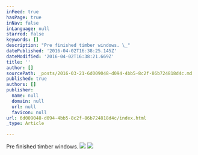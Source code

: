 ```yaml
---
inFeed: true
hasPage: true
inNav: false
inLanguage: null
starred: false
keywords: []
description: "Pre finished timber windows. \_"
datePublished: '2016-04-02T16:38:25.145Z'
dateModified: '2016-04-02T16:38:21.669Z'
title: ''
author: []
sourcePath: _posts/2016-03-21-6d009048-d094-4bb5-8c2f-86b724818d4c.md
published: true
authors: []
publisher:
  name: null
  domain: null
  url: null
  favicon: null
url: 6d009048-d094-4bb5-8c2f-86b724818d4c/index.html
_type: Article

---
```

Pre finished timber windows.  ![](https://s3-us-west-2.amazonaws.com/the-grid-img/p/e4c526e6c177cbf5e06755bb89cebf40e7b10d0b.jpg)
![](https://the-grid-user-content.s3-us-west-2.amazonaws.com/07b7d3bd-e2a1-4d5f-b40a-4a9a658d3418.jpg)